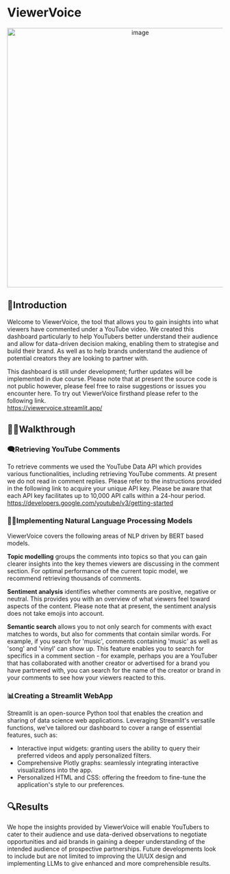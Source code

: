 # ViewerVoice

<p align="center">
<img width="606" alt="image" src="https://github.com/marcus-t-s/viewervoice/assets/40894018/6391080a-d6da-45cc-9467-4159b0b74423">
</p>

## 🏁Introduction  
Welcome to ViewerVoice, the tool that allows you to gain insights into what viewers have commented under a YouTube video. We created this dashboard particularly to help YouTubers better understand their audience and allow for data-driven decision making, enabling them to strategise and build their brand. As well as to help brands understand the audience of potential creators they are looking to partner with.

This dashboard is still under development; further updates will be implemented in due course. Please note that at present the source code is not public however, please feel free to raise suggestions or issues you encounter here. To try out ViewerVoice firsthand please refer to the following link.  
https://viewervoice.streamlit.app/

## 🚶‍♂️Walkthrough  
### 🗨️Retrieving YouTube Comments  
To retrieve comments we used the YouTube Data API which provides various functionalities, including retrieving YouTube comments. At present we do not read in comment replies. Please refer to the instructions provided in the following link to acquire your unique API key. Please be aware that each API key facilitates up to 10,000 API calls within a 24-hour period.  
https://developers.google.com/youtube/v3/getting-started

### 👩‍💻Implementing Natural Language Processing Models  
ViewerVoice covers the following areas of NLP driven by BERT based models.

**Topic modelling** groups the comments into topics so that you can gain clearer insights into the key themes viewers are discussing in the comment section. For optimal performance of the current topic model, we recommend retrieving thousands of comments.

**Sentiment analysis** identifies whether comments are positive, negative or neutral. This provides you with an overview of what viewers feel toward aspects of the content. Please note that at present, the sentiment analysis does not take emojis into account.

**Semantic search** allows you to not only search for comments with exact matches to words, but also for comments that contain similar words. For example, if you search for 'music', comments containing 'music' as well as 'song' and 'vinyl' can show up. This feature enables you to search for specifics in a comment section - for example, perhaps you are a YouTuber that has collaborated with another creator or advertised for a brand you have partnered with, you can search for the name of the creator or brand in your comments to see how your viewers reacted to this.

### 📊Creating a Streamlit WebApp
Streamlit is an open-source Python tool that enables the creation and sharing of data science web applications. Leveraging Streamlit's versatile functions, we've tailored our dashboard to cover a range of essential features, such as:

- Interactive input widgets: granting users the ability to query their preferred videos and apply personalized filters.
- Comprehensive Plotly graphs: seamlessly integrating interactive visualizations into the app.
- Personalized HTML and CSS: offering the freedom to fine-tune the application's style to our preferences.

## 🔍Results  
We hope the insights provided by ViewerVoice will enable YouTubers to cater to their audience and use data-derived observations to negotiate opportunities and aid brands in gaining a deeper understanding of the intended audience of prospective partnerships. Future developments look to include but are not limited to improving the UI/UX design and implementing LLMs to give enhanced and more comprehensible results.
